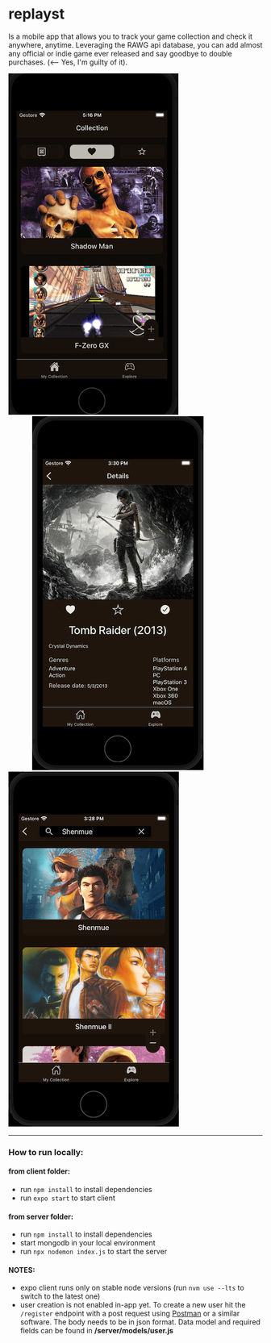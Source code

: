 # replayst

Is a mobile app that allows you to track your game collection and check it anywhere, anytime. Leveraging the RAWG api database, you can add almost any official or indie game ever released and say goodbye to double purchases. (<-- Yes, I'm guilty of it).

![favourites screen](https://github.com/grampassonnia/replayst/blob/master/compresspng/favourites.png?raw=true) &nbsp; &nbsp; &nbsp; &nbsp; &nbsp; &nbsp; &nbsp; &nbsp; &nbsp; &nbsp; &nbsp; &nbsp; &nbsp; &nbsp; &nbsp; &nbsp; &nbsp; &nbsp; &nbsp; &nbsp; &nbsp; &nbsp; &nbsp; &nbsp; &nbsp; &nbsp; &nbsp; ![details screen](https://github.com/grampassonnia/replayst/blob/master/compresspng/details-min.png?raw=true) &nbsp; &nbsp; &nbsp; &nbsp; ![search screen](https://github.com/grampassonnia/replayst/blob/master/compresspng/search-min.png?raw=true)

---

### How to run locally:

#### from client folder:
- run `npm install` to install dependencies
- run `expo start` to start client

#### from server folder:
- run `npm install` to install dependencies
- start mongodb in your local environment
- run `npx nodemon index.js` to start the server

#### NOTES:
- expo client runs only on stable node versions (run `nvm use --lts` to switch to the latest one)
- user creation is not enabled in-app yet. To create a new user hit the `/register` endpoint with a post request using [Postman](https://www.postman.com) or a similar software. The body needs to be in json format. Data model and required fields can be found in **/server/models/user.js**
